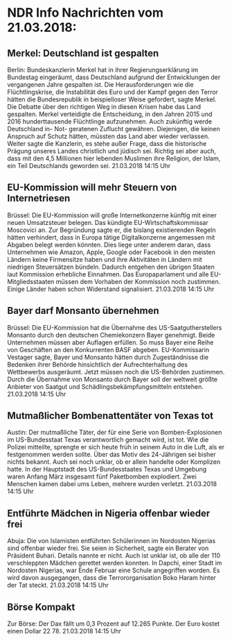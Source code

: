 # NDR Info Nachrichten vom 21.03.2018:


## Merkel: Deutschland ist gespalten
Berlin:	Bundeskanzlerin Merkel hat in ihrer Regierungserklärung im Bundestag eingeräumt, dass Deutschland aufgrund der Entwicklungen der vergangenen Jahre gespalten ist. Die Herausforderungen wie die Flüchtlingskrise, die Instabilität des Euro und der Kampf gegen den Terror hätten die Bundesrepublik in beispielloser Weise gefordert, sagte Merkel. Die Debatte über den richtigen Weg in diesen Krisen habe das Land gespalten. Merkel verteidigte die Entscheidung, in den Jahren 2015 und 2016 hunderttausende Flüchtlinge aufzunehmen. Auch zukünftig werde Deutschland in- Not-  geratenen Zuflucht gewähren. Diejenigen, die keinen Anspruch auf Schutz hätten, müssten das Land aber wieder verlassen. Weiter sagte die Kanzlerin, es stehe außer Frage, dass die historische Prägung unseres Landes christlich und jüdisch sei. Richtig sei aber auch, dass mit den 4,5 Millionen hier lebenden Muslimen ihre Religion, der Islam, ein Teil Deutschlands geworden sei. 21.03.2018 14:15 Uhr 

## EU-Kommission will mehr Steuern von Internetriesen
Brüssel: Die EU-Kommission will große Internetkonzerne künftig mit einer neuen Umsatzsteuer belegen. Das kündigte EU-Wirtschaftskommissar Moscovici an. Zur Begründung sagte er, die bislang existierenden Regeln hätten verhindert, dass in Europa tätige Digitalkonzerne angemessen mit Abgaben belegt werden könnten. Dies liege unter anderem daran, dass Unternehmen wie Amazon, Apple, Google oder Facebook in den meisten Ländern keine Firmensitze haben und ihre Aktivitäten in Ländern mit niedrigen Steuersätzen bündeln. Dadurch entgehen den übrigen Staaten laut Kommission erhebliche Einnahmen. Das Europaparlament und alle EU-Mitgliedsstaaten müssen dem Vorhaben der Kommission noch zustimmen. Einige Länder haben schon Widerstand signalisiert. 21.03.2018 14:15 Uhr 

## Bayer darf Monsanto übernehmen
Brüssel: Die EU-Kommission hat die Übernahme des US-Saatgutherstellers Monsanto durch den deutschen Chemiekonzern Bayer genehmigt. Beide Unternehmen müssen aber Auflagen erfüllen. So muss Bayer eine Reihe von Geschäften an den Konkurrenten BASF abgeben. EU-Kommissarin Vestager sagte, Bayer und Monsanto hätten durch Zugeständnisse die Bedenken ihrer Behörde hinsichtlich der Aufrechterhaltung des Wettbewerbs ausgeräumt. Jetzt müssen noch die US-Behörden zustimmen. Durch die Übernahme von Monsanto durch Bayer soll der weltweit größte Anbieter von Saatgut und Schädlingsbekämpfungsmitteln entstehen. 21.03.2018 14:15 Uhr 

## Mutmaßlicher Bombenattentäter von Texas tot
Austin: Der mutmaßliche Täter, der für eine Serie von Bomben-Explosionen im US-Bundesstaat Texas verantwortlich gemacht wird, ist tot. Wie die Polizei mitteilte, sprengte er sich heute früh in seinem Auto in die Luft, als er festgenommen werden sollte. Über das Motiv des 24-Jährigen sei bisher nichts bekannt. Auch sei noch unklar, ob er allein handelte oder Komplizen hatte. In der Hauptstadt des US-Bundesstaates Texas und Umgebung waren Anfang März insgesamt fünf Paketbomben explodiert. Zwei Menschen kamen dabei ums Leben, mehrere wurden verletzt. 21.03.2018 14:15 Uhr 

## Entführte Mädchen in Nigeria offenbar wieder frei
Abuja: Die von Islamisten entführten Schülerinnen im Nordosten Nigerias sind offenbar wieder frei. Sie seien in Sicherheit, sagte ein Berater von Präsident Buhari. Details nannte er nicht. Auch ist unklar ist, ob alle der 110 verschleppten Mädchen gerettet werden konnten. In Dapchi, einer Stadt im Nordosten Nigerias, war Ende Februar eine Schule angegriffen worden. Es wird davon ausgegangen, dass die Terrororganisation Boko Haram hinter der Tat steckt. 21.03.2018 14:15 Uhr 

## Börse Kompakt
Zur Börse: Der Dax fällt um 0,3 Prozent auf 12.265 Punkte. Der Euro kostet einen Dollar 22 78. 21.03.2018 14:15 Uhr 
